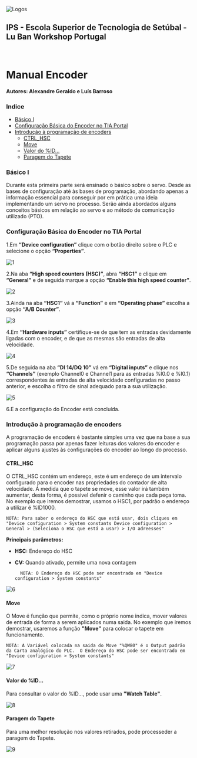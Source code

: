 ![Logos](../../equipments/manuais/logos/Logo_Luban_IPS_2.png)

<div><h2>IPS - Escola Superior de Tecnologia de Setúbal - Lu Ban Workshop Portugal<div></h2>
 ⠀ 
  ⠀ 

# Manual Encoder

**Autores: Alexandre Geraldo e Luís Barroso** 

### Indice
- [Básico I](#basico-i)
- [Configuração Básica do Encoder no TIA Portal](#configuracao-basica-do-encoder-no-tia-portal)
- [Introdução à programação de encoders](#introducao-a-programacao-de-encoders)
  - [CTRL_HSC](#ctrl-hsc)
  - [Move](#move)
  - [Valor do %ID…](#valor-do-id)
  - [Paragem do Tapete](#paragem-do-tapete)

### Básico I

Durante esta primeira parte será ensinado o básico sobre o servo. Desde as bases de configuração até às bases de programação, abordando apenas a informação essencial para conseguir por em prática uma ideia implementando um servo no processo. Serão ainda abordados alguns conceitos básicos em relação ao servo e ao método de comunicação utilizado (PTO). 

### Configuração Básica do Encoder no TIA Portal

1.Em **“Device configuration”** clique com o botão direito sobre o PLC e selecione o opção **“Properties”**.

![1](../../equipments/manuais/manual_enconder_imagens/img_conf_basica/1.png)

2.Na aba **“High speed counters (HSC)”**, abra **“HSC1”** e clique em **“General”** e de seguida marque a opção **“Enable this high speed counter”**.

![2](../../equipments/manuais/manual_enconder_imagens/img_conf_basica/2.png)

3.Ainda na aba **“HSC1”** vá a **“Function”** e em **“Operating phase”** escolha a opção **“A/B Counter”**.

![3](../../equipments/manuais/manual_enconder_imagens/img_conf_basica/3.png)

4.Em **“Hardware inputs”** certifique-se de que tem as entradas devidamente ligadas com o encoder, e de que as mesmas são entradas de alta velocidade.

![4](../../equipments/manuais/manual_enconder_imagens/img_conf_basica/4.png)

5.De seguida na aba **“DI 14/DQ 10”** vá em **“Digital inputs”** e clique nos **“Channels”** (exemplo Channel0 e Channel1 para as entradas %I0.0 e %I0.1) correspondentes às entradas de alta velocidade configuradas no passo anterior, e escolha o filtro de sinal adequado para a sua utilização.

![5](../../equipments/manuais/manual_enconder_imagens/img_conf_basica/5.png)

6.E a configuração do Encoder está concluída.

### Introdução à programação de encoders
A programação de encoders é bastante simples uma vez que na base a sua programação passa por apenas fazer leituras dos valores do encoder e aplicar alguns ajustes às configurações do encoder ao longo do processo.

#### CTRL_HSC
O CTRL_HSC contém um endereço, este é um endereço de um intervalo configurado para o encoder nas propriedades do contador de alta velocidade. Á medida que o tapete se move, esse valor irá também aumentar, desta forma, é possivel defenir o caminho que cada peça toma. No exemplo que iremos demostrar, usamos o HSC1, por padrão o endereço a utilizar é %ID1000.

    NOTA: Para saber o endereço do HSC que está usar, dois cliques em "Device configuration > System constants Device configuration > General > (Seleciona o HSC que está a usar) > I/O adreesses"

**Principais parâmetros:**
- **HSC:** Endereço do HSC
- **CV:** Quando ativado, permite uma nova contagem

        NOTA: O Endereço do HSC pode ser encontrado em "Device configuration > System constants"

![6](../../equipments/manuais/manual_enconder_imagens/img_programacao/1.PNG)

#### Move
O Move é função que permite, como o próprio nome indica, mover valores de entrada de forma a serem aplicados numa saida. No exemplo que iremos demostrar, usaremos a função **"Move"** para colocar o tapete em funcionamento. 

    NOTA: A Variável colocada na saida do Move "%QW80" é o Output padrão da Carta analógico do PLC.  O Endereço do HSC pode ser encontrado em "Device configuration > System constants"

![7](../../equipments/manuais/manual_enconder_imagens/img_programacao/2.PNG)

#### Valor do %ID...
Para consultar o valor do %ID..., pode usar uma **"Watch Table"**.

![8](../../equipments/manuais/manual_enconder_imagens/img_programacao/3.png)

#### Paragem do Tapete
Para uma melhor resolução nos valores retirados, pode processeder a paragem do Tapete.

![9](../../equipments/manuais/manual_enconder_imagens/img_programacao/4.png)